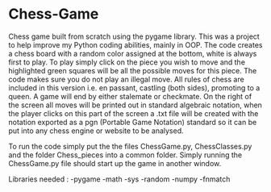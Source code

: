 # Chess-Game
Chess game built from scratch using the pygame library. This was a project to help improve my Python coding abilities, mainly in OOP. The code creates a chess board with a random color assigned at the bottom, white is always first to play. To play simply click on the piece you wish to move and the highlighted green squares will be all the possible moves for this piece. The code makes sure you do not play an illegal move. All rules of chess are included in this version i.e. en passant, castling (both sides), promoting to a queen. A game will end by either stalemate or checkmate.
On the right of the screen all moves will be printed out in standard algebraic notation, when the player clicks on this part of the screen a .txt file will be created with the notation exported as a pgn (Portable Game Notation) standard so it can be put into any chess engine or website to be analysed.

To run the code simply put the the files ChessGame.py, ChessClasses.py and the folder Chess_pieces into a common folder. Simply running the ChessGame.py file should start up the game in another window. 

Libraries needed :
-pygame
-math
-sys
-random
-numpy
-fnmatch
